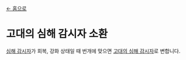 [← 홈으로](../)
# 고대의 심해 감시자 소환

[심해 감시자](https://minecraft.fandom.com/zh/wiki/深海守衛)가 회복, 강화 상태일 때 번개에 맞으면 [고대의 심해 감시자](https://minecraft.fandom.com/zh/wiki/遠古深海守衛)로 변합니다.
